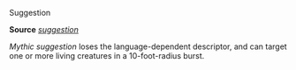 Suggestion

**Source** [_suggestion_](spells/suggestion#_suggestion)

_Mythic suggestion_ loses the language-dependent descriptor, and can target one or more living creatures in a 10-foot-radius burst.

